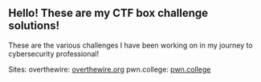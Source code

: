 ## Hello! These are my CTF box challenge solutions!

These are the various challenges I have been working on in my journey to cybersecurity professional!

Sites:
overthewire: [overthewire.org](https://overthewire.org/wargames/)
pwn.college: [pwn.college](https://pwn.college/)

